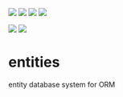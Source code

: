 <a href="https://github.com/core-haxe/entities/actions/workflows/sqlite-nodejs.yaml"><img src="https://github.com/core-haxe/entities/actions/workflows/sqlite-nodejs.yaml/badge.svg"></a>
<a href="https://github.com/core-haxe/entities/actions/workflows/sqlite-hl.yaml"><img src="https://github.com/core-haxe/entities/actions/workflows/sqlite-hl.yaml/badge.svg"></a>
<a href="https://github.com/core-haxe/entities/actions/workflows/sqlite-hxcpp.yaml"><img src="https://github.com/core-haxe/entities/actions/workflows/sqlite-hxcpp.yaml/badge.svg"></a>
<a href="https://github.com/core-haxe/entities/actions/workflows/sqlite-neko.yaml"><img src="https://github.com/core-haxe/entities/actions/workflows/sqlite-neko.yaml/badge.svg"></a>

<a href="https://github.com/core-haxe/entities/actions/workflows/mysql-nodejs.yaml"><img src="https://github.com/core-haxe/entities/actions/workflows/mysql-nodejs.yaml/badge.svg"></a>
<a href="https://github.com/core-haxe/entities/actions/workflows/mysql-hxcpp.yaml"><img src="https://github.com/core-haxe/entities/actions/workflows/mysql-hxcpp.yaml/badge.svg"></a>

# entities
entity database system for ORM

